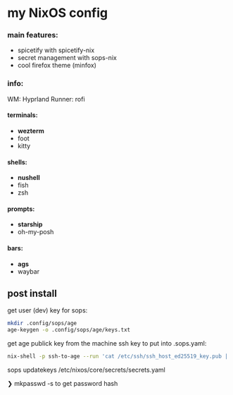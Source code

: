 # my NixOS config

### main features:

- spicetify with spicetify-nix
- secret management with sops-nix
- cool firefox theme (minfox)

### info:

WM: Hyprland
Runner: rofi

#### terminals:

- **wezterm**
- foot
- kitty

#### shells:

- **nushell**
- fish
- zsh

#### prompts:

- **starship**
- oh-my-posh

#### bars:

- **ags**
- waybar

## post install

get user (dev) key for sops:

```bash
mkdir .config/sops/age
age-keygen -o .config/sops/age/keys.txt
```

get age publick key from the machine ssh key to put into .sops.yaml:

```bash
nix-shell -p ssh-to-age --run 'cat /etc/ssh/ssh_host_ed25519_key.pub | ssh-to-age'
```

sops updatekeys /etc/nixos/core/secrets/secrets.yaml

❯ mkpasswd -s to get password hash

